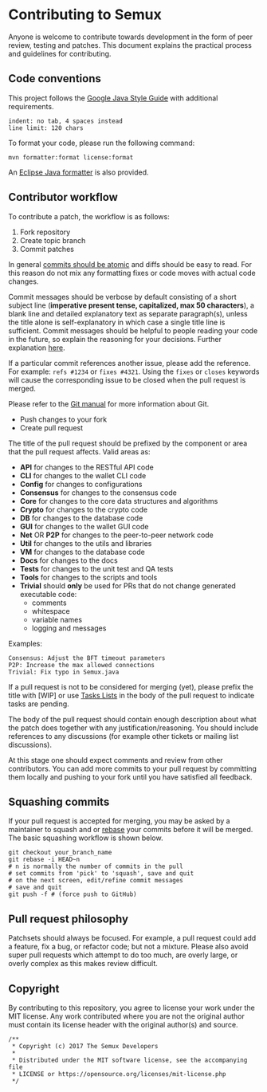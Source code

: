 # Contributing to Semux

Anyone is welcome to contribute towards development in the form of peer review, testing and patches. This document explains the practical process and guidelines for contributing.

## Code conventions

This project follows the [Google Java Style Guide](https://google.github.io/styleguide/javaguide.html) with additional requirements.
```
indent: no tab, 4 spaces instead
line limit: 120 chars
```

To format your code, please run the following command:
```
mvn formatter:format license:format
```

An [Eclipse Java formatter](https://raw.githubusercontent.com/semuxproject/semux/master/misc/eclipse/formatter.xml) is also provided.

## Contributor workflow

To contribute a patch, the workflow is as follows:

  1. Fork repository
  2. Create topic branch
  3. Commit patches

In general [commits should be atomic](https://en.wikipedia.org/wiki/Atomic_commit#Atomic_commit_convention) and diffs should be easy to read. For this reason do not mix any formatting fixes or code moves with actual code changes.

Commit messages should be verbose by default consisting of a short subject line (**imperative present tense, capitalized, max 50 characters**), a blank line and detailed explanatory text as separate paragraph(s), unless the title alone is self-explanatory in which case a single title line is sufficient. Commit messages should be helpful to people reading your code in the future, so explain the reasoning for your decisions. Further explanation [here](https://github.com/agis/git-style-guides).

If a particular commit references another issue, please add the reference. For example: `refs #1234` or `fixes #4321`. Using the `fixes` or `closes` keywords will cause the corresponding issue to be closed when the pull request is merged.

Please refer to the [Git manual](https://git-scm.com/doc) for more information about Git.

  - Push changes to your fork
  - Create pull request

The title of the pull request should be prefixed by the component or area that
the pull request affects. Valid areas as:

  - **API** for changes to the RESTful API code
  - **CLI** for changes to the wallet CLI code
  - **Config** for changes to configurations
  - **Consensus** for changes to the consensus code
  - **Core** for changes to the core data structures and algorithms
  - **Crypto** for changes to the crypto code
  - **DB** for changes to the database code
  - **GUI** for changes to the wallet GUI code
  - **Net** OR **P2P** for changes to the peer-to-peer network code
  - **Util** for changes to the utils and libraries
  - **VM** for changes to the database code
  - **Docs** for changes to the docs
  - **Tests** for changes to the unit test and QA tests
  - **Tools** for changes to the scripts and tools
  - **Trivial** should **only** be used for PRs that do not change generated executable code:
    - comments
    - whitespace
    - variable names
    - logging and messages

Examples:
```
Consensus: Adjust the BFT timeout parameters
P2P: Increase the max allowed connections
Trivial: Fix typo in Semux.java
```

If a pull request is not to be considered for merging (yet), please prefix the title with [WIP] or use [Tasks Lists](https://help.github.com/articles/basic-writing-and-formatting-syntax/#task-lists) in the body of the pull request to indicate tasks are pending.

The body of the pull request should contain enough description about what the patch does together with any justification/reasoning. You should include references to any discussions (for example other tickets or mailing list discussions).

At this stage one should expect comments and review from other contributors. You can add more commits to your pull request by committing them locally and pushing to your fork until you have satisfied all feedback.


## Squashing commits

If your pull request is accepted for merging, you may be asked by a maintainer to squash and or [rebase](https://git-scm.com/docs/git-rebase) your commits before it will be merged. The basic squashing workflow is shown below.

```
git checkout your_branch_name
git rebase -i HEAD~n
# n is normally the number of commits in the pull
# set commits from 'pick' to 'squash', save and quit
# on the next screen, edit/refine commit messages
# save and quit
git push -f # (force push to GitHub)
```

## Pull request philosophy

Patchsets should always be focused. For example, a pull request could add a feature, fix a bug, or refactor code; but not a mixture. Please also avoid super pull requests which attempt to do too much, are overly large, or overly complex as this makes review difficult.


## Copyright

By contributing to this repository, you agree to license your work under the MIT license. Any work contributed where you are not the original author must contain its license header with the original author(s) and source.

```
/**
 * Copyright (c) 2017 The Semux Developers
 *
 * Distributed under the MIT software license, see the accompanying file
 * LICENSE or https://opensource.org/licenses/mit-license.php
 */
```
